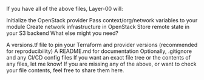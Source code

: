 If you have all of the above files, Layer-00 will:

Initialize the OpenStack provider
Pass context/org/network variables to your module
Create network infrastructure in OpenStack
Store remote state in your S3 backend
What else might you need?

A versions.tf file to pin your Terraform and provider versions (recommended for reproducibility)
A README.md for documentation
Optionally, .gitignore and any CI/CD config files
If you want an exact file tree or the contents of any files, let me know!
If you are missing any of the above, or want to check your file contents, feel free to share them here.

